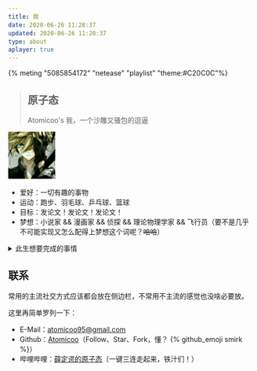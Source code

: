 ```yaml
---
title: 我
date: 2020-06-26 11:28:37
updated: 2020-06-26 11:28:37
type: about
aplayer: true
---
```


{% meting "5085854172" "netease" "playlist" "theme:#C20C0C"%}

> ## 原子态
> 
> Atomicoo's
> 我，一个沙雕又骚包的逗逼

<div class="text-center">
  <div class="site-author-avatar">
    <img src="/images/avatar.jpg" alt="portrait" title="ID : 原子态" width="96">
  </div>
</div>

- 爱好：一切有趣的事物
- 运动：跑步、羽毛球、乒乓球、篮球
- 目标：发论文！发论文！发论文！
- 梦想：小说家 && 漫画家 && 侦探 && 理论物理学家 && 飞行员（要不是几乎不可能实现又怎么配得上梦想这个词呢？~~哈哈~~）

<details>
<summary>此生想要完成的事情</summary>

- [ ] 维护一个超过 1k Star 的项目
- [ ] 正儿八经对喜欢的女孩表一次白
- [ ] 精通一种乐器（电子琴？架子鼓？）
- [ ] 房车旅行，四海为家地生活一年
- [ ] 成为一个至少自己并不讨厌的人

</details>

## 联系

常用的主流社交方式应该都会放在侧边栏，不常用不主流的感觉也没啥必要放。

这里再简单罗列一下：

- E-Mail：[atomicoo95@gmail.com](mailto:atomicoo95@gmail.com)
- Github：[Atomicoo](https://github.com/atomicoo)（Follow、Star、Fork，懂？ {% github_emoji smirk %}）
- 哔哩哔哩：[薛定谔的原子态](https://space.bilibili.com/409646386)（一键三连走起来，铁汁们！）
